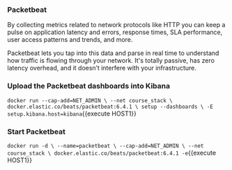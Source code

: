 ### Packetbeat
By collecting metrics related to network protocols like HTTP you can keep a pulse on application latency and errors, response times, SLA performance, user access patterns and trends, and more.

Packetbeat lets you tap into this data and parse in real time to understand how traffic is flowing through your network. It's totally passive, has zero latency overhead, and it doesn’t interfere with your infrastructure.

### Upload the Packetbeat dashboards into Kibana
`docker run --cap-add=NET_ADMIN \
 --net course_stack \
 docker.elastic.co/beats/packetbeat:6.4.1 \
 setup --dashboards \
 -E setup.kibana.host=kibana`{{execute HOST1}}

### Start Packetbeat
`docker run -d \
 --name=packetbeat \
 --cap-add=NET_ADMIN \
 --net course_stack \
 docker.elastic.co/beats/packetbeat:6.4.1 -e`{{execute HOST1}}
